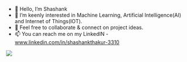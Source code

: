 - 👋 Hello, I’m Shashank 
- 👀 I’m keenly interested in Machine Learning, Artificial Intelligence(AI) and Internet of Things(IOT). 
- 💞️ Feel free to collaborate & connect on project ideas. 
- 📫 You can reach me on my LinkedIN - www.linkedin.com/in/shashankthakur-3310
<html>
  <body>
  <img src=https://stormotion.io/blog/content/images/2018/12/developer.gif>
  </body>
</html>  
